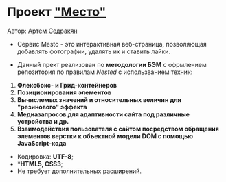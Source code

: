 # Проект ["Место"](https://artemsedrakyan.github.io/mesto/)

Автор: [Артем Седракян](https://github.com/ArtemSedrakyan)

* Сервис Mesto - это интерактивная веб-страница, позволяющая добавлять фотографии, удалять их и ставить лайки.

* Данный прект реализован по **методологии БЭМ** с офрмлением репозитория по правилам _Nested_ с использванием техник:

1. **Флексбокс- и Грид-контейнеров**
2. **Позиционирования элементов**
3. **Вычислемых значений и относительных величин для "резинового" эффекта**
4. **Медиазапросов для адаптивности сайта под различные устройства и др.**
5. **Взаимодействия пользователя с сайтом посредством обращения элементов верстки к объектной модели DOM c помощью JavaScript-кода**

* Кодировка: **UTF-8**;
* ***HTML5, CSS3**;
* Не требует дополнительных расширений.
